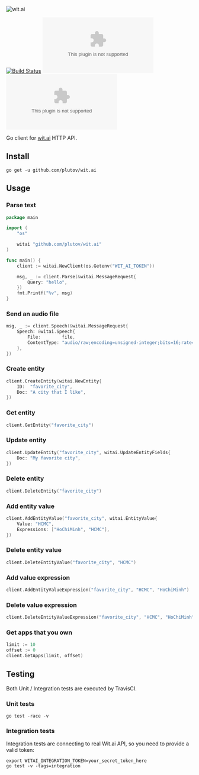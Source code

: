 ![wit.ai](https://s3.amazonaws.com/pliutau.com/wit.png)

[![Build Status](https://travis-ci.org/plutov/wit.ai.svg?branch=master)](https://travis-ci.org/plutov/wit.ai) [![GoDoc](https://godoc.org/github.com/plutov/wit.ai?status.svg)](https://godoc.org/github.com/plutov/wit.ai) [![Go Report Card](https://goreportcard.com/badge/github.com/plutov/wit.ai)](https://goreportcard.com/report/github.com/plutov/wit.ai)

Go client for [wit.ai](https://wit.ai/) HTTP API.

## Install

```
go get -u github.com/plutov/wit.ai
```

## Usage

### Parse text

```go
package main

import (
	"os"

	witai "github.com/plutov/wit.ai"
)

func main() {
	client := witai.NewClient(os.Getenv("WIT_AI_TOKEN"))

	msg, _ := client.Parse(&witai.MessageRequest{
		Query: "hello",
	})
	fmt.Printf("%v", msg)
}
```

### Send an audio file

```go
msg, _ := client.Speech(&witai.MessageRequest{
	Speech: &witai.Speech{
		File:        file,
		ContentType: "audio/raw;encoding=unsigned-integer;bits=16;rate=16k;endian=little",
	},
})
```

### Create entity

```go
client.CreateEntity(witai.NewEntity{
	ID:  "favorite_city",
	Doc: "A city that I like",
})
```

### Get entity

```go
client.GetEntity("favorite_city")
```

### Update entity

```go
client.UpdateEntity("favorite_city", witai.UpdateEntityFields{
	Doc: "My favorite city",
})
```

### Delete entity

```go
client.DeleteEntity("favorite_city")
```

### Add entity value

```go
client.AddEntityValue("favorite_city", witai.EntityValue{
	Value: "HCMC",
	Expressions: ["HoChiMinh", "HCMC"],
})
```

### Delete entity value

```go
client.DeleteEntityValue("favorite_city", "HCMC")
```

### Add value expression

```go
client.AddEntityValueExpression("favorite_city", "HCMC", "HoChiMinh")
```

### Delete value expression

```go
client.DeleteEntityValueExpression("favorite_city", "HCMC", "HoChiMinh")
```

### Get apps that you own

```go
limit := 10
offset := 0
client.GetApps(limit, offset)
```

## Testing

Both Unit / Integration tests are executed by TravisCI.

### Unit tests

```
go test -race -v
```

### Integration tests

Integration tests are connecting to real Wit.ai API, so you need to provide a valid token:

```
export WITAI_INTEGRATION_TOKEN=your_secret_token_here
go test -v -tags=integration
```